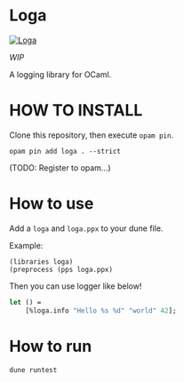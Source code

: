 # Loga

[![Loga](https://circleci.com/gh/yutopp/loga.svg?style=svg)](https://circleci.com/gh/yutopp/loga)

*WIP*

A logging library for OCaml.

# HOW TO INSTALL

Clone this repository, then execute `opam pin`.

```
opam pin add loga . --strict
```

(TODO: Register to opam...)

# How to use

Add a `loga` and `loga.ppx` to your dune file.

Example:

```
(libraries loga)
(preprocess (pps loga.ppx)
```

Then you can use logger like below!

``` ocaml
let () =
    [%loga.info "Hello %s %d" "world" 42];
```

# How to run

``` 
dune runtest
```
